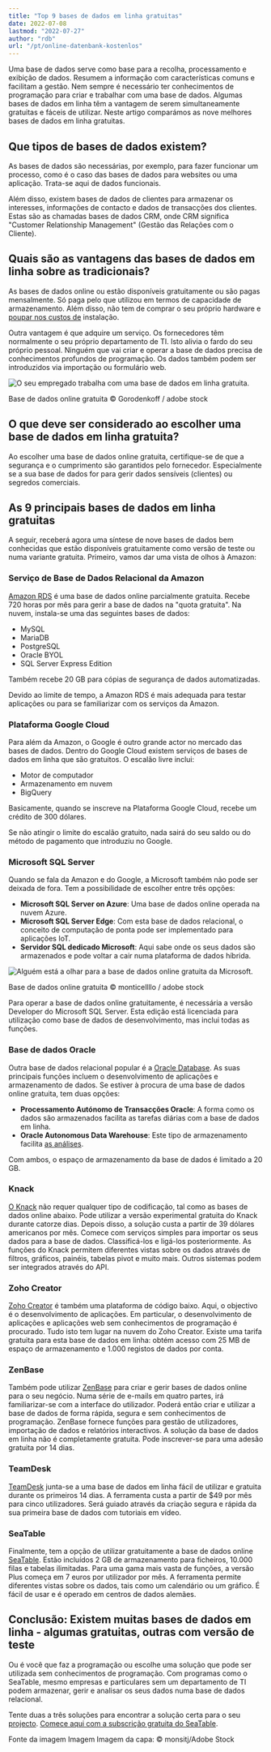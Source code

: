 ```yaml
---
title: "Top 9 bases de dados em linha gratuitas"
date: 2022-07-08
lastmod: "2022-07-27"
author: "rdb"
url: "/pt/online-datenbank-kostenlos"
---
```


Uma base de dados serve como base para a recolha, processamento e exibição de dados. Resumem a informação com características comuns e facilitam a gestão. Nem sempre é necessário ter conhecimentos de programação para criar e trabalhar com uma base de dados. Algumas bases de dados em linha têm a vantagem de serem simultaneamente gratuitas e fáceis de utilizar. Neste artigo comparámos as nove melhores bases de dados em linha gratuitas.

## Que tipos de bases de dados existem?

As bases de dados são necessárias, por exemplo, para fazer funcionar um processo, como é o caso das bases de dados para websites ou uma aplicação. Trata-se aqui de dados funcionais.

Além disso, existem bases de dados de clientes para armazenar os interesses, informações de contacto e dados de transacções dos clientes. Estas são as chamadas bases de dados CRM, onde CRM significa "Customer Relationship Management" (Gestão das Relações com o Cliente).

## Quais são as vantagens das bases de dados em linha sobre as tradicionais?

As bases de dados online ou estão disponíveis gratuitamente ou são pagas mensalmente. Só paga pelo que utilizou em termos de capacidade de armazenamento. Além disso, não tem de comprar o seu próprio hardware e [poupar nos custos de](https://seatable.io/pt/budgetplanung-vorlage/) instalação.

Outra vantagem é que adquire um serviço. Os fornecedores têm normalmente o seu próprio departamento de TI. Isto alivia o fardo do seu próprio pessoal. Ninguém que vai criar e operar a base de dados precisa de conhecimentos profundos de programação. Os dados também podem ser introduzidos via importação ou formulário web.

![O seu empregado trabalha com uma base de dados em linha gratuita.](https://seatable.io/wp-content/uploads/2022/06/Online-Datenbank-kostenlos_AdobeStock_163119186_bearbeitet-711x474.jpg)

Base de dados online gratuita © Gorodenkoff / adobe stock

## O que deve ser considerado ao escolher uma base de dados em linha gratuita?

Ao escolher uma base de dados online gratuita, certifique-se de que a segurança e o cumprimento são garantidos pelo fornecedor. Especialmente se a sua base de dados for para gerir dados sensíveis (clientes) ou segredos comerciais.

## As 9 principais bases de dados em linha gratuitas

A seguir, receberá agora uma síntese de nove bases de dados bem conhecidas que estão disponíveis gratuitamente como versão de teste ou numa variante gratuita. Primeiro, vamos dar uma vista de olhos à Amazon:

### Serviço de Base de Dados Relacional da Amazon

[Amazon RDS](https://aws.amazon.com/de/rds/) é uma base de dados online parcialmente gratuita. Recebe 720 horas por mês para gerir a base de dados na "quota gratuita". Na nuvem, instala-se uma das seguintes bases de dados:

- MySQL
- MariaDB
- PostgreSQL
- Oracle BYOL
- SQL Server Express Edition

Também recebe 20 GB para cópias de segurança de dados automatizadas.

Devido ao limite de tempo, a Amazon RDS é mais adequada para testar aplicações ou para se familiarizar com os serviços da Amazon.

### Plataforma Google Cloud

Para além da Amazon, o Google é outro grande actor no mercado das bases de dados. Dentro do Google Cloud existem serviços de bases de dados em linha que são gratuitos. O escalão livre inclui:

- Motor de computador
- Armazenamento em nuvem
- BigQuery

Basicamente, quando se inscreve na Plataforma Google Cloud, recebe um crédito de 300 dólares.

Se não atingir o limite do escalão gratuito, nada sairá do seu saldo ou do método de pagamento que introduziu no Google.

### Microsoft SQL Server

Quando se fala da Amazon e do Google, a Microsoft também não pode ser deixada de fora. Tem a possibilidade de escolher entre três opções:

- **Microsoft SQL Server on Azure**: Uma base de dados online operada na nuvem Azure.
- **Microsoft SQL Server Edge**: Com esta base de dados relacional, o conceito de computação de ponta pode ser implementado para aplicações IoT.
- **Servidor SQL dedicado Microsoft**: Aqui sabe onde os seus dados são armazenados e pode voltar a cair numa plataforma de dados híbrida.

![Alguém está a olhar para a base de dados online gratuita da Microsoft.](https://seatable.io/wp-content/uploads/2022/06/Online-Datenbank-kostenlos_AdobeStock_418493344_bearbeitet-711x474.jpg)

Base de dados online gratuita © monticellllo / adobe stock

Para operar a base de dados online gratuitamente, é necessária a versão Developer do Microsoft SQL Server. Esta edição está licenciada para utilização como base de dados de desenvolvimento, mas inclui todas as funções.

### Base de dados Oracle

Outra base de dados relacional popular é a [Oracle Database](https://www.oracle.com/de/database/). As suas principais funções incluem o desenvolvimento de aplicações e armazenamento de dados. Se estiver à procura de uma base de dados online gratuita, tem duas opções:

- **Processamento Autónomo de Transacções Oracle**: A forma como os dados são armazenados facilita as tarefas diárias com a base de dados em linha.
- **Oracle Autonomous Data Warehouse**: Este tipo de armazenamento facilita [as análises](https://seatable.io/pt/swot-analyse-template/).

Com ambos, o espaço de armazenamento da base de dados é limitado a 20 GB.

### Knack

[O Knack](https://www.knack.com/) não requer qualquer tipo de codificação, tal como as bases de dados online abaixo. Pode utilizar a versão experimental gratuita do Knack durante catorze dias. Depois disso, a solução custa a partir de 39 dólares americanos por mês. Comece com serviços simples para importar os seus dados para a base de dados. Classificá-los e ligá-los posteriormente. As funções do Knack permitem diferentes vistas sobre os dados através de filtros, gráficos, painéis, tabelas pivot e muito mais. Outros sistemas podem ser integrados através do API.

### Zoho Creator

[Zoho Creator](https://www.zoho.com/de/creator/) é também uma plataforma de código baixo. Aqui, o objectivo é o desenvolvimento de aplicações. Em particular, o desenvolvimento de aplicações e aplicações web sem conhecimentos de programação é procurado. Tudo isto tem lugar na nuvem do Zoho Creator. Existe uma tarifa gratuita para esta base de dados em linha: obtém acesso com 25 MB de espaço de armazenamento e 1.000 registos de dados por conta.

### ZenBase

Também pode utilizar [ZenBase](https://getzenbase.com/) para criar e gerir bases de dados online para o seu negócio. Numa série de e-mails em quatro partes, irá familiarizar-se com a interface do utilizador. Poderá então criar e utilizar a base de dados de forma rápida, segura e sem conhecimentos de programação. ZenBase fornece funções para gestão de utilizadores, importação de dados e relatórios interactivos. A solução da base de dados em linha não é completamente gratuita. Pode inscrever-se para uma adesão gratuita por 14 dias.

### TeamDesk

[TeamDesk](https://www.teamdesk.net/) junta-se a uma base de dados em linha fácil de utilizar e gratuita durante os primeiros 14 dias. A ferramenta custa a partir de $49 por mês para cinco utilizadores. Será guiado através da criação segura e rápida da sua primeira base de dados com tutoriais em vídeo.

### SeaTable

Finalmente, tem a opção de utilizar gratuitamente a base de dados online [SeaTable](https://seatable.io/pt/). Estão incluídos 2 GB de armazenamento para ficheiros, 10.000 filas e tabelas ilimitadas. Para uma gama mais vasta de funções, a versão Plus começa em 7 euros por utilizador por mês. A ferramenta permite diferentes vistas sobre os dados, tais como um calendário ou um gráfico. É fácil de usar e é operado em centros de dados alemães.

## Conclusão: Existem muitas bases de dados em linha - algumas gratuitas, outras com versão de teste

Ou é você que faz a programação ou escolhe uma solução que pode ser utilizada sem conhecimentos de programação. Com programas como o SeaTable, mesmo empresas e particulares sem um departamento de TI podem armazenar, gerir e analisar os seus dados numa base de dados relacional.

Tente duas a três soluções para encontrar a solução certa para o seu [projecto](https://seatable.io/pt/vorlagen-projektplanung/). [Comece aqui com a subscrição gratuita do SeaTable](https://seatable.io/pt/registrierung/).

Fonte da imagem Imagem Imagem da capa: © monsitj/Adobe Stock
